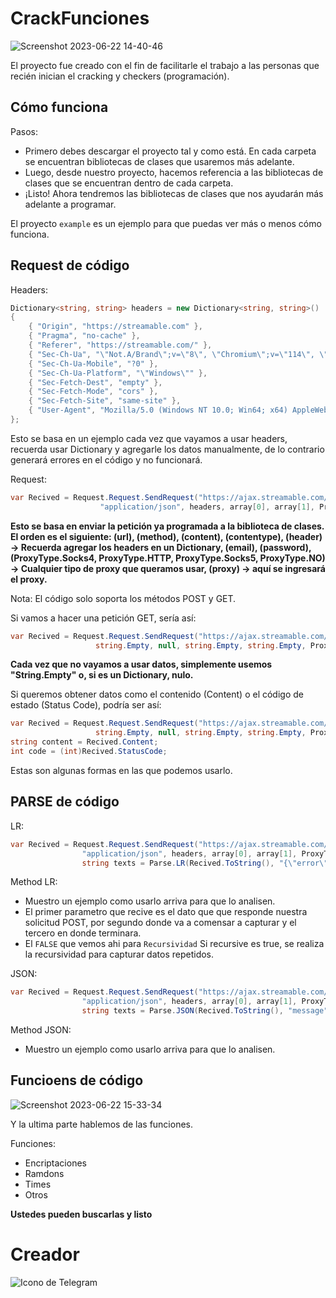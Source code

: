 # CrackFunciones

![Screenshot 2023-06-22 14-40-46](https://github.com/CrackerVNTT/CrackFunciones/assets/137449559/4fe95f77-2267-48e9-8281-fe4c3143d183)

El proyecto fue creado con el fin de facilitarle el trabajo a las personas que recién inician el cracking y checkers (programación).

## Cómo funciona
Pasos:
- Primero debes descargar el proyecto tal y como está. En cada carpeta se encuentran bibliotecas de clases que usaremos más adelante.
- Luego, desde nuestro proyecto, hacemos referencia a las bibliotecas de clases que se encuentran dentro de cada carpeta.
- ¡Listo! Ahora tendremos las bibliotecas de clases que nos ayudarán más adelante a programar.

El proyecto `example` es un ejemplo para que puedas ver más o menos cómo funciona.

## Request de código

Headers:

```csharp
Dictionary<string, string> headers = new Dictionary<string, string>()
{
    { "Origin", "https://streamable.com" },
    { "Pragma", "no-cache" },
    { "Referer", "https://streamable.com/" },
    { "Sec-Ch-Ua", "\"Not.A/Brand\";v=\"8\", \"Chromium\";v=\"114\", \"Google Chrome\";v=\"114\"" },
    { "Sec-Ch-Ua-Mobile", "?0" },
    { "Sec-Ch-Ua-Platform", "\"Windows\"" },
    { "Sec-Fetch-Dest", "empty" },
    { "Sec-Fetch-Mode", "cors" },
    { "Sec-Fetch-Site", "same-site" },
    { "User-Agent", "Mozilla/5.0 (Windows NT 10.0; Win64; x64) AppleWebKit/537.36 (KHTML, like Gecko) Chrome/114.0.0.0 Safari/537.36" }
};
```

Esto se basa en un ejemplo cada vez que vayamos a usar headers, recuerda usar Dictionary y agregarle los datos manualmente, de lo contrario generará errores en el código y no funcionará.

Request:
```csharp
var Recived = Request.Request.SendRequest("https://ajax.streamable.com/check", "POST", "{\"username\":\"<USER>\",\"password\":\"<PASS>\"}",
                    "application/json", headers, array[0], array[1], ProxyType.Socks4, list[rn.Next(list.Count)]).Content;
```
            
**Esto se basa en enviar la petición ya programada a la biblioteca de clases. El orden es el siguiente: (url), (method), (content), (contentype), (header) -> Recuerda agregar los headers en un Dictionary, (email), (password), (ProxyType.Socks4, ProxyType.HTTP, ProxyType.Socks5, ProxyType.NO) -> Cualquier tipo de proxy que queramos usar, (proxy) -> aquí se ingresará el proxy.**

Nota: El código solo soporta los métodos POST y GET.

Si vamos a hacer una petición GET, sería así:

```csharp
var Recived = Request.Request.SendRequest("https://ajax.streamable.com/check", "GET", string.Empty,
                   string.Empty, null, string.Empty, string.Empty, ProxyType.No, string.Empty).Content;
```
**Cada vez que no vayamos a usar datos, simplemente usemos "String.Empty" o, si es un Dictionary, nulo.**

Si queremos obtener datos como el contenido (Content) o el código de estado (Status Code), podría ser así:


```csharp
var Recived = Request.Request.SendRequest("https://ajax.streamable.com/check", "GET", string.Empty,
                   string.Empty, null, string.Empty, string.Empty, ProxyType.No, string.Empty);
string content = Recived.Content;
int code = (int)Recived.StatusCode;
```
Estas son algunas formas en las que podemos usarlo.




## PARSE de código


LR:

```csharp
var Recived = Request.Request.SendRequest("https://ajax.streamable.com/check", "POST", "{\"username\":\"<USER>\",\"password\":\"<PASS>\"}",
                "application/json", headers, array[0], array[1], ProxyType.Socks4, list[rn.Next(list.Count)]).Content;
                string texts = Parse.LR(Recived.ToString(), "{\"error\":\"", "\",\"message\":", false);
```


Method LR:
- Muestro un ejemplo como usarlo arriva para que lo analisen.
- El primer parametro que recive es el dato que que responde nuestra solicitud POST, por segundo donde va a comensar a capturar y el tercero en donde terminara.
- El `FALSE` que vemos ahi para `Recursividad` Si recursive es true, se realiza la recursividad para capturar datos repetidos.


JSON:

```csharp
var Recived = Request.Request.SendRequest("https://ajax.streamable.com/check", "POST", "{\"username\":\"<USER>\",\"password\":\"<PASS>\"}",
                "application/json", headers, array[0], array[1], ProxyType.Socks4, list[rn.Next(list.Count)]).Content;
                string texts = Parse.JSON(Recived.ToString(), "message").FirstOrDefault<string>();
```
Method JSON:
- Muestro un ejemplo como usarlo arriva para que lo analisen.



## Funcioens de código

![Screenshot 2023-06-22 15-33-34](https://github.com/CrackerVNTT/CrackFunciones/assets/137449559/129fdb61-07da-4d88-b839-902e6e3c90be)


Y la ultima parte hablemos de las funciones. 

Funciones:
- Encriptaciones
- Ramdons
- Times
- Otros

**Ustedes pueden buscarlas y listo**


# Creador

![Icono de Telegram](https://github.com/CrackerVNTT/CrackFunciones/assets/137449559/281b134b-3b1f-466a-9479-cdc39999e964)

